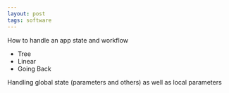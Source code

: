 ```yaml
---
layout: post
tags: software
---
```


How to handle an app state and workflow
- Tree
- Linear
- Going Back

Handling global state (parameters and others) as well as local parameters